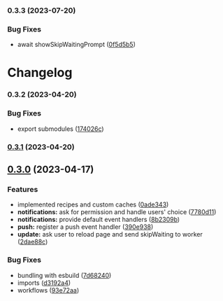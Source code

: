 

### 0.3.3 (2023-07-20)


### Bug Fixes

* await showSkipWaitingPrompt ([0f5d5b5](https://github.com/sailrs-io/pwa/commit/0f5d5b58b5b3d5c4697c853f17cfa932953ce0cd))

# Changelog

### 0.3.2 (2023-04-20)

### Bug Fixes

- export submodules ([174026c](https://github.com/sailrs-io/pwa/commit/174026ce27ee2c244144d1809e003c7e65356efc))

### [0.3.1](https://github.com/sailrs-io/pwa/compare/v0.3.0...v0.3.1) (2023-04-20)

## [0.3.0](https://github.com/sailrs-io/pwa/compare/v0.2.2...v0.3.0) (2023-04-17)

### Features

- implemented recipes and custom caches ([0ade343](https://github.com/sailrs-io/pwa/commit/0ade3439afb20889ce3b44fd242ab5641bdcf912))
- **notifications:** ask for permission and handle users' choice ([7780d11](https://github.com/sailrs-io/pwa/commit/7780d11ecf14a6195619ed9cce78b5b179a27a0f))
- **notifications:** provide default event handlers ([8b2309b](https://github.com/sailrs-io/pwa/commit/8b2309b3741c4cae98e2a982a2eba3afbb4c1d9b))
- **push:** register a push event handler ([390e938](https://github.com/sailrs-io/pwa/commit/390e9381f17b77ac531050408e9274e035b1bb3b))
- **update:** ask user to reload page and send skipWaiting to worker ([2dae88c](https://github.com/sailrs-io/pwa/commit/2dae88c1903ec310e435b3bb136d260d251283a4))

### Bug Fixes

- bundling with esbuild ([7d68240](https://github.com/sailrs-io/pwa/commit/7d682409acc398a6713e779dcc5830eca466faca))
- imports ([d3192a4](https://github.com/sailrs-io/pwa/commit/d3192a407bbba5483454eca3d9c7156e54463af0))
- workflows ([93e72aa](https://github.com/sailrs-io/pwa/commit/93e72aa50ce063ed48f86242a5e55960e3b301a0))